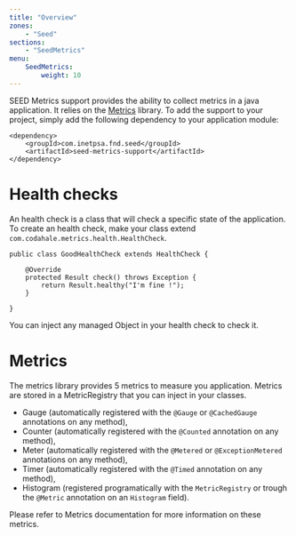 ```yaml
---
title: "Overview"
zones:
    - "Seed"
sections:
    - "SeedMetrics"
menu:
    SeedMetrics:
        weight: 10
---
```


SEED Metrics support provides the ability to collect metrics in a java application. It relies on the 
[Metrics](http://metrics.codahale.com/) library. To add the support to your project, simply add the following 
dependency to your application module:

	<dependency>
		<groupId>com.inetpsa.fnd.seed</groupId>
		<artifactId>seed-metrics-support</artifactId>
	</dependency>

# Health checks

An health check is a class that will check a specific state of the application. To create an health check, make your class 
extend `com.codahale.metrics.health.HealthCheck`.

	public class GoodHealthCheck extends HealthCheck {

		@Override
		protected Result check() throws Exception {
			return Result.healthy("I'm fine !");
		}

	}

You can inject any managed Object in your health check to check it.

# Metrics
The metrics library provides 5 metrics to measure you application. Metrics are stored in a MetricRegistry that you can 
inject in your classes.

- Gauge (automatically registered with the `@Gauge` or `@CachedGauge` annotations on any method),
- Counter (automatically registered with the `@Counted` annotation on any method),
- Meter (automatically registered with the `@Metered` or `@ExceptionMetered` annotations on any method),
- Timer (automatically registered with the `@Timed` annotation on any method),
- Histogram (registered programatically with the `MetricRegistry` or trough the `@Metric` annotation on an `Histogram` field).

Please refer to Metrics documentation for more information on these metrics.
